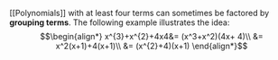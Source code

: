 [[Polynomials]] with at least four terms can sometimes be factored by **grouping terms**. The following example illustrates the idea:
$$\begin{align*}
x^{3}+x^{2}+4x4&= (x^3+x^2)(4x+ 4)\\
&= x^2(x+1)+4(x+1)\\
&= (x^{2}+4)(x+1)
\end{align*}$$
